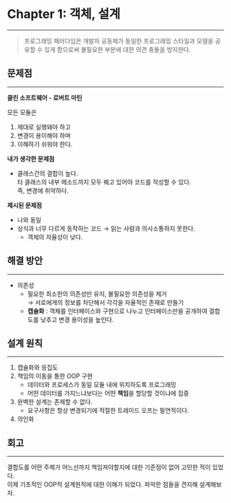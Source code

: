 # Chapter 1: 객체, 설계
<hr>

> 프로그래밍 패러다임은 개발자 공동체가 동일한 프로그래밍 스타일과 모델을 공유할 수 있게 함으로써 불필요한 부분에 대한 의견 충돌을 방지한다.

## 문제점
<hr>

**클린 소프트웨어 - 로버트 마틴**

모든 모듈은
1. 제대로 실행돼야 하고
2. 변경이 용이해야 하며
3. 이해하기 쉬워야 한다.

**내가 생각한 문제점**
- 클래스간의 결합이 높다. <br>
타 클래스의 내부 메소드까지 모두 꿰고 있어야 코드를 작성할 수 있다. <br>
즉, 변경에 취약하다.

**제시된 문제점**
- 나와 동일 <br>
- 상식과 너무 다르게 동작하는 코드 &rarr; 읽는 사람과 의사소통하지 못한다. <br>
  - 객체의 자율성이 낮다.

## 해결 방안
<hr>

- 의존성
  - 필요한 최소한의 의존성만 유지, 불필요한 의존성을 제거 <br>
  &rarr; 서로에게의 정보를 차단해서 각각을 자율적인 존재로 만들기
  - **캡슐화** : 객체를 인터페이스와 구현으로 나누고 인터페이스만을 공개하여 결합도를 낮추고 변경 용이성을 높인다.

## 설계 원칙
<hr>

1. 캡슐화와 응집도
2. 책임의 이동을 통한 OOP 구현
   - 데이터와 프로세스가 동일 모듈 내에 위치하도록 프로그래밍
   - 어떤 데이터를 가지느냐보다는 어떤 **책임**을 할당할 것이냐에 집중
3. 완벽한 설계는 존재할 수 없다.
   - 요구사항은 항상 변경되기에 적절한 트레이드 오프는 필연적이다.
4. 의인화

## 회고
<hr>

결합도를 어떤 주체가 어느선까지 책임져야할지에 대한 기준점이 없어 고민한 적이 있었다. <br>
이제 기초적인 OOP적 설계원칙에 대한 이해가 되었다. 파악한 점들을 견지해 설계해보자.